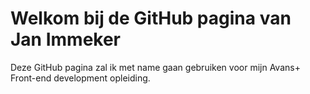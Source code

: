 # Welkom bij de GitHub pagina van Jan Immeker

Deze GitHub pagina zal ik met name gaan gebruiken voor mijn Avans+ Front-end development opleiding. 
